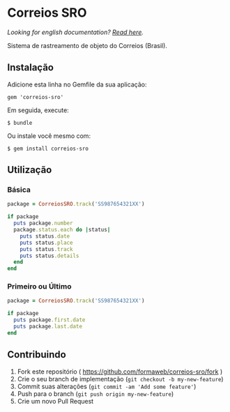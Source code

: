 # Correios SRO

*Looking for english documentation? [Read here](https://github.com/formaweb/correios-sro/blob/master/Readme.md).*

Sistema de rastreamento de objeto do Correios (Brasil).

## Instalação

Adicione esta linha no Gemfile da sua aplicação:

    gem 'correios-sro'

Em seguida, execute:

    $ bundle

Ou instale você mesmo com:

    $ gem install correios-sro

## Utilização

### Básica

```ruby
package = CorreiosSRO.track('SS987654321XX')

if package
  puts package.number
  package.status.each do |status|
    puts status.date
    puts status.place
    puts status.track
    puts status.details
  end
end
```

### Primeiro ou Último

```ruby
package = CorreiosSRO.track('SS987654321XX')

if package
  puts package.first.date
  puts package.last.date
end
```

## Contribuindo

1. Fork este repositório ( https://github.com/formaweb/correios-sro/fork )
2. Crie o seu branch de implementação (`git checkout -b my-new-feature`)
3. Commit suas alterações (`git commit -am 'Add some feature'`)
4. Push para o branch (`git push origin my-new-feature`)
5. Crie um novo Pull Request
